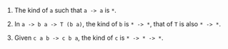 1. The kind of `a` such that `a -> a` is `*`.

2. In `a -> b a -> T (b a)`, the kind of `b` is `* -> *`,
that of `T` is also `* -> *`.

3. Given `c a b -> c b a`, the kind of `c` is `* -> * -> *`.
